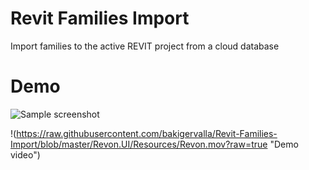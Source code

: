 # Revit Families Import
 Import families to the active REVIT project from a cloud database

# Demo
![Sample screenshot](https://raw.githubusercontent.com/bakigervalla/Revit-Families-Import/blob/master/Revon.UI/Resources/snapshot.png?raw=true "Demo")

!(https://raw.githubusercontent.com/bakigervalla/Revit-Families-Import/blob/master/Revon.UI/Resources/Revon.mov?raw=true "Demo video")
